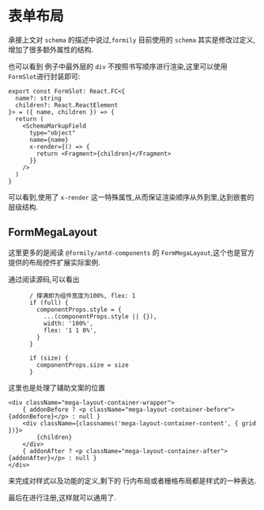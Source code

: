 # 表单布局

承接上文对 `schema` 的描述中说过,`formily` 目前使用的 `schema` 其实是修改过定义,增加了很多额外属性的结构.

也可以看到 例子中最外层的 `div` 不按照书写顺序进行渲染,这里可以使用 `FormSlot`进行封装即可:

```()
export const FormSlot: React.FC<{
  name?: string
  children?: React.ReactElement
}> = ({ name, children }) => {
  return (
    <SchemaMarkupField
      type="object"
      name={name}
      x-render={() => {
        return <Fragment>{children}</Fragment>
      }}
    />
  )
}
```

可以看到,使用了 `x-render` 这一特殊属性,从而保证渲染顺序从外到里,达到嵌套的层级结构.

## FormMegaLayout

这里更多的是阅读 `@formily/antd-components` 的 `FormMegaLayout`,这个也是官方提供的布局控件扩展实际案例.

通过阅读源码,可以看出

```()
      / 撑满即为组件宽度为100%, flex: 1
      if (full) {
        componentProps.style = {
          ...(componentProps.style || {}),
          width: '100%',
          flex: '1 1 0%',
        }
      }

      if (size) {
        componentProps.size = size
      }
```

这里也是处理了辅助文案的位置

```()
<div className="mega-layout-container-wrapper">
    { addonBefore ? <p className="mega-layout-container-before">{addonBefore}</p> : null }
    <div className={classnames('mega-layout-container-content', { grid })}>
        {children}
    </div>
    { addonAfter ? <p className="mega-layout-container-after">{addonAfter}</p> : null }
</div>
```

来完成对样式以及功能的定义,剩下的 行内布局或者栅格布局都是样式的一种表达.

最后在进行注册,这样就可以通用了.
